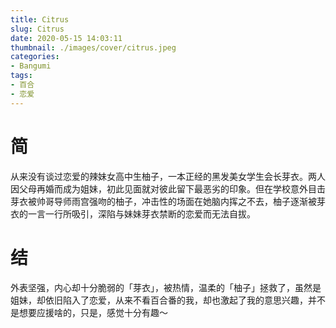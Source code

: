 ```yaml
---
title: Citrus
slug: Citrus
date: 2020-05-15 14:03:11
thumbnail: ./images/cover/citrus.jpeg
categories:
- Bangumi
tags:
- 百合
- 恋爱
---
```


# 简

从来没有谈过恋爱的辣妹女高中生柚子，一本正经的黑发美女学生会长芽衣。两人因父母再婚而成为姐妹，初此见面就对彼此留下最恶劣的印象。但在学校意外目击芽衣被帅哥导师雨宫强吻的柚子，冲击性的场面在她脑内挥之不去，柚子逐渐被芽衣的一言一行所吸引，深陷与妹妹芽衣禁断的恋爱而无法自拔。

# 结

外表坚强，内心却十分脆弱的「芽衣」，被热情，温柔的「柚子」拯救了，虽然是姐妹，却依旧陷入了恋爱，从来不看百合番的我，却也激起了我的意思兴趣，并不是想要应援啥的，只是，感觉十分有趣～
